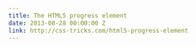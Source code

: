 ```yaml
---
title: The HTML5 progress element
date: 2013-08-28 00:00:00 Z
link: http://css-tricks.com/html5-progress-element
---
```


